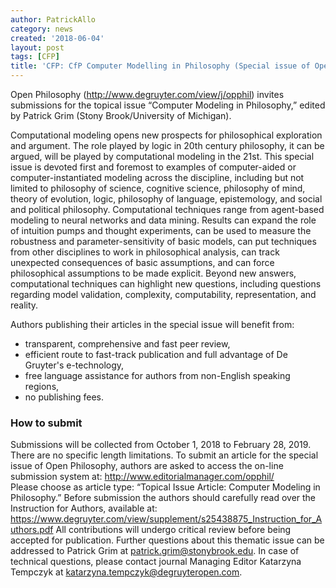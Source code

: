```yaml
---
author: PatrickAllo
category: news
created: '2018-06-04'
layout: post
tags: [CFP]
title: 'CFP: CfP Computer Modelling in Philosophy (Special issue of Open Philosophy)'
---
```


Open Philosophy (http://www.degruyter.com/view/j/opphil) invites submissions for the topical issue “Computer Modeling in Philosophy,” edited by Patrick Grim (Stony Brook/University of Michigan).

Computational modeling opens new prospects for philosophical exploration and argument. The role played by logic in 20th century philosophy, it can be argued, will be played by computational modeling in the 21st.  This special issue is devoted first and foremost to examples of computer-aided or computer-instantiated modeling across the discipline, including but not limited to philosophy of science, cognitive science, philosophy of mind, theory of evolution, logic, philosophy of language, epistemology, and social and political philosophy.  Computational techniques range from agent-based modeling to neural networks and data mining.  Results can expand the role of intuition pumps and thought experiments, can be used to measure the robustness and parameter-sensitivity of basic models, can put techniques from other disciplines to work in philosophical analysis, can track unexpected consequences of basic assumptions, and can force philosophical assumptions to be made explicit.  Beyond new answers, computational techniques can highlight new questions, including questions regarding model validation, complexity, computability, representation, and reality.

Authors publishing their articles in the special issue will benefit from:

+ transparent, comprehensive and fast peer review,
+ efficient route to fast-track publication and full advantage of De Gruyter's e-technology,
+ free language assistance for authors from non-English speaking regions,
+ no publishing fees.
 
### How to submit
Submissions will be collected from October 1, 2018 to February 28, 2019.  There are no specific length limitations.  To submit an article for the special issue of Open Philosophy, authors are asked to access the on-line submission system at: http://www.editorialmanager.com/opphil/  
Please choose as article type: “Topical Issue Article: Computer Modeling in Philosophy.”
Before submission the authors should carefully read over the Instruction for Authors, available at: https://www.degruyter.com/view/supplement/s25438875_Instruction_for_Authors.pdf
All contributions will undergo critical review before being accepted for publication.
Further questions about this thematic issue can be addressed to Patrick Grim at patrick.grim@stonybrook.edu.  In case of technical questions, please contact journal Managing Editor Katarzyna Tempczyk at katarzyna.tempczyk@degruyteropen.com.

